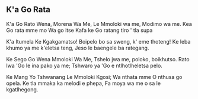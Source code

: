 ## K'a Go Rata

K'a Go Rato Wena, Morena Wa Me,
Le Mmoloki wa me, Modimo wa me.
Kea Go rata mme mo Wa go itse
Kafa ke Go ratang tiro ' tla supa

K'a Itumela Ke Kgakgamatso!
Boipelo bo sa sweng, k' eme thoteng!
Ke leba khumo ya me k'eletsa teng,
Jeso le baengele ba rategang.

Ke Sego Go Wena Mmoloki Wa Me,
Tshelo jwa me, poloko, boikhutso.
Rato lwa 'Go le ina pako ya me;
Tshwaro ya 'Go e ntlhotlheletsa pelo.

Ke Mang Yo Tshwanang Le Mmoloki Kgosi;
Wa nthata mme O nthusa go opela.
Ke tla mmaka ka melodi e phepa,
Fa moya wa me o sa le kgatlhegong.

